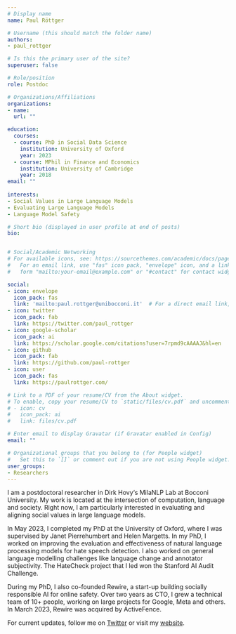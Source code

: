 ```yaml
---
# Display name
name: Paul Röttger

# Username (this should match the folder name)
authors:
- paul_rottger

# Is this the primary user of the site?
superuser: false

# Role/position
role: Postdoc

# Organizations/Affiliations
organizations:
- name:
  url: ""

education:
  courses:
  - course: PhD in Social Data Science
    institution: University of Oxford
    year: 2023
  - course: MPhil in Finance and Economics
    institution: University of Cambridge
    year: 2018
email: ""
    
interests:
- Social Values in Large Language Models
- Evaluating Large Language Models
- Language Model Safety

# Short bio (displayed in user profile at end of posts)
bio:


# Social/Academic Networking
# For available icons, see: https://sourcethemes.com/academic/docs/page-builder/#icons
#   For an email link, use "fas" icon pack, "envelope" icon, and a link in the
#   form "mailto:your-email@example.com" or "#contact" for contact widget.

social:
- icon: envelope
  icon_pack: fas
  link: 'mailto:paul.rottger@unibocconi.it'  # For a direct email link, use "mailto:debora.nozza@unibocconi.it".
- icon: twitter
  icon_pack: fab
  link: https://twitter.com/paul_rottger
- icon: google-scholar
  icon_pack: ai
  link: https://scholar.google.com/citations?user=7rpmd9cAAAAJ&hl=en
- icon: github
  icon_pack: fab
  link: https://github.com/paul-rottger
- icon: user
  icon_pack: fas
  link: https://paulrottger.com/

# Link to a PDF of your resume/CV from the About widget.
# To enable, copy your resume/CV to `static/files/cv.pdf` and uncomment the lines below.
# - icon: cv
#   icon_pack: ai
#   link: files/cv.pdf

# Enter email to display Gravatar (if Gravatar enabled in Config)
email: ""

# Organizational groups that you belong to (for People widget)
#   Set this to `[]` or comment out if you are not using People widget.
user_groups:
- Researchers
---
```


I am a postdoctoral researcher in Dirk Hovy‘s MilaNLP Lab at Bocconi University. My work is located at the intersection of computation, language and society. Right now, I am particularly interested in evaluating and aligning social values in large language models.

In May 2023, I completed my PhD at the University of Oxford, where I was supervised by Janet Pierrehumbert and Helen Margetts. In my PhD, I worked on improving the evaluation and effectiveness of natural language processing models for hate speech detection. I also worked on general language modelling challenges like language change and annotator subjectivity. The HateCheck project that I led won the Stanford AI Audit Challenge.

During my PhD, I also co-founded Rewire, a start-up building socially responsible AI for online safety. Over two years as CTO, I grew a technical team of 10+ people, working on large projects for Google, Meta and others. In March 2023, Rewire was acquired by ActiveFence.

For current updates, follow me on [Twitter](https://twitter.com/paul_rottger) or visit my [website](https://paulrottger.com/).